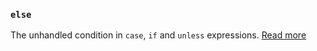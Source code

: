 ### `else`

The unhandled condition in `case`, `if` and `unless` expressions. [Read more](static_docs/descriptions/else.md)
